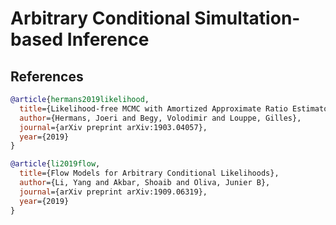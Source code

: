 # Arbitrary Conditional Simultation-based Inference

## References

```bib
@article{hermans2019likelihood,
  title={Likelihood-free MCMC with Amortized Approximate Ratio Estimators},
  author={Hermans, Joeri and Begy, Volodimir and Louppe, Gilles},
  journal={arXiv preprint arXiv:1903.04057},
  year={2019}
}

@article{li2019flow,
  title={Flow Models for Arbitrary Conditional Likelihoods},
  author={Li, Yang and Akbar, Shoaib and Oliva, Junier B},
  journal={arXiv preprint arXiv:1909.06319},
  year={2019}
}
```
